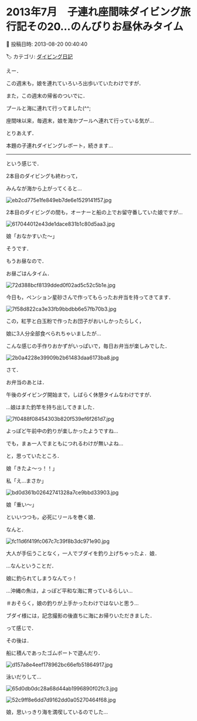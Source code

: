 # 2013年7月　子連れ座間味ダイビング旅行記その20…のんびりお昼休みタイム

📅 投稿日時: 2013-08-20 00:40:40

🏷️ カテゴリ: [ダイビング日記](ce3a7a8d424d112fce83ee85c81a0e344.md)

えー．


この週末も，娘を連れていろいろ出歩いていたわけですが．


また，この週末の帰省のついでに．


プールと海に連れて行ってました(^^;


座間味以来，毎週末，娘を海かプールへ連れて行っている気が…





とりあえず．


本題の子連れダイビングレポート，続きます…


-----





という感じで．


2本目のダイビングも終わって，


みんなが海から上がってくると…




![eb2cd775e1fe849eb7de6e1529141f57.jpg](images/eb2cd775e1fe849eb7de6e1529141f57.jpg)







2本目のダイビングの間も，オーナーと船の上でお留守番していた娘ですが…




![617044012e43de1dace831b1c80d5aa3.jpg](images/617044012e43de1dace831b1c80d5aa3.jpg)




娘「おなかすいた～」





そうです．


もうお昼なので．


お昼ごはんタイム．




![72d388bcf8139dded0f02ad5c52c5b1e.jpg](images/72d388bcf8139dded0f02ad5c52c5b1e.jpg)




今日も，ペンション星砂さんで作ってもらったお弁当を持ってきてます．







![7f58d822ca3e33fb9bbdbb6e57fb70b3.jpg](images/7f58d822ca3e33fb9bbdbb6e57fb70b3.jpg)




この，紅芋と白玉粉で作ったお団子がおいしかったらしく，


娘に3人分全部食べられちゃいましたが…


こんな感じの手作りおかずがいっぱいで，毎日お弁当が楽しみでした．







![2b0a4228e39909b2b61483daa6173ba8.jpg](images/2b0a4228e39909b2b61483daa6173ba8.jpg)




さて．


お弁当のあとは．


午後のダイビング開始まで，しばらく休憩タイムなわけですが．





…娘はまた釣竿を持ち出してきました．




![7f0488f08454303b820f539ef6f261d7.jpg](images/7f0488f08454303b820f539ef6f261d7.jpg)




よっぽど午前中の釣りが楽しかったようですね…


でも，まぁ一人でまともにつれるわけが無いよね…


と，思っていたところ．


娘「きたよ～っ！！」


私「え…まさか」




![bd0d361b02642741328a7ce9bbd33903.jpg](images/bd0d361b02642741328a7ce9bbd33903.jpg)




娘「重い～」


といいつつも，必死にリールを巻く娘．


なんと．




![fc11d6f419fc067c7c39f8b3dc971e90.jpg](images/fc11d6f419fc067c7c39f8b3dc971e90.jpg)




大人が手伝うことなく，一人でブダイを釣り上げちゃったよ．娘．


…なんということだ．


娘に釣られてしまうなんてっ！


…沖縄の魚は，よっぽど平和な海に育っているらしい…


＃おそらく，娘の釣りが上手かったわけではないと思う…


ブダイ様には，記念撮影の後直ちに海にお帰りいただきました．





って感じで．


その後は．


船に積んであったゴムボートで遊んだり．




![d157a8e4eef178962bc66efb51864917.jpg](images/d157a8e4eef178962bc66efb51864917.jpg)







泳いだりして…




![65d0db0dc28a68d44ab1996890f02fc3.jpg](images/65d0db0dc28a68d44ab1996890f02fc3.jpg)









![52c9ff8e6dd7d9162dd0a05270464f68.jpg](images/52c9ff8e6dd7d9162dd0a05270464f68.jpg)







娘，思いっきり海を満喫しているのでした…

